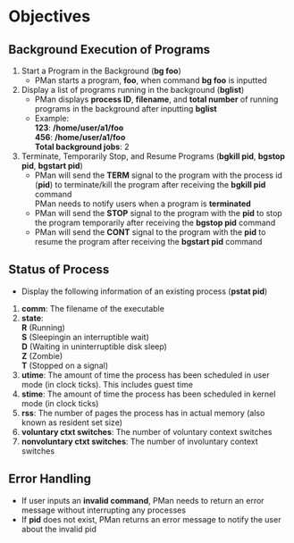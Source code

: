 # Objectives

## Background Execution of Programs
1. Start a Program in the Background (**bg foo**)
   * PMan starts a program, **foo**, when command **bg foo** is inputted
2. Display a list of programs running in the background (**bglist**)
   * PMan displays **process ID**, **filename**, and **total number** of running programs in the background after inputting **bglist**
   * Example: <br> **123**: **/home/user/a1/foo** <br>
              **456**: **/home/user/a1/foo** <br>
              **Total background jobs**: 2 <br>
3. Terminate, Temporarily Stop, and Resume Programs (**bgkill pid**, **bgstop pid**, **bgstart pid**)
   * PMan will send the **TERM** signal to the program with the process id (**pid**) to terminate/kill the program after receiving the **bgkill pid** command <br>
     PMan needs to notify users when a program is **terminated**
   * PMan will send the **STOP** signal to the program with the **pid** to stop the program temporarily after receiving the **bgstop pid** command
   * PMan will send the **CONT** signal to the program with the **pid** to resume the program after receiving the **bgstart pid** command

## Status of Process
* Display the following information of an existing process (**pstat pid**) <br>
1. **comm**: The filename of the executable <br>
2. **state**: <br> **R** (Running) <br> **S** (Sleepingin an interruptible wait) <br> **D** (Waiting in uninterruptible disk sleep) <br>
**Z** (Zombie) <br> **T** (Stopped on a signal) <br>
3. **utime**: The amount of time the process has been scheduled in user mode (in clock ticks). This includes guest time <br>
4. **stime**: The amount of time the process has been scheduled in kernel mode (in clock ticks) <br>
5. **rss**: The number of pages the process has in actual memory (also known as resident set size) <br>
6. **voluntary ctxt switches**: The number of voluntary context switches <br>
7. **nonvoluntary ctxt switches**: The number of involuntary context switches <br>

## Error Handling
* If user inputs an **invalid command**, PMan needs to return an error message without interrupting any processes
* If **pid** does not exist, PMan returns an error message to notify the user about the invalid pid

